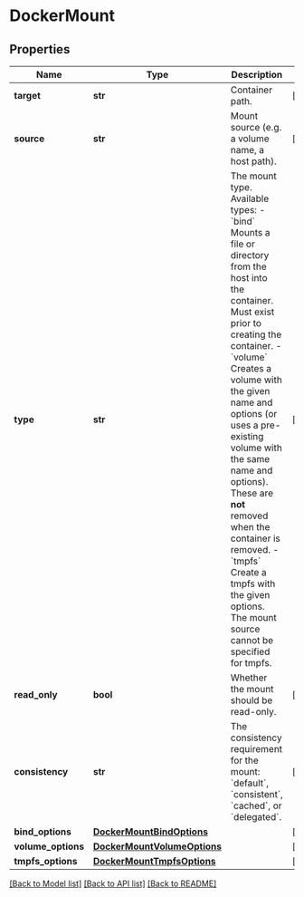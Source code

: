 # DockerMount

## Properties
Name | Type | Description | Notes
------------ | ------------- | ------------- | -------------
**target** | **str** | Container path. | [optional] 
**source** | **str** | Mount source (e.g. a volume name, a host path). | [optional] 
**type** | **str** | The mount type. Available types:  - &#x60;bind&#x60; Mounts a file or directory from the host into the container. Must exist prior to creating the container. - &#x60;volume&#x60; Creates a volume with the given name and options (or uses a pre-existing volume with the same name and options). These are **not** removed when the container is removed. - &#x60;tmpfs&#x60; Create a tmpfs with the given options. The mount source cannot be specified for tmpfs.  | [optional] 
**read_only** | **bool** | Whether the mount should be read-only. | [optional] 
**consistency** | **str** | The consistency requirement for the mount: &#x60;default&#x60;, &#x60;consistent&#x60;, &#x60;cached&#x60;, or &#x60;delegated&#x60;. | [optional] 
**bind_options** | [**DockerMountBindOptions**](DockerMountBindOptions.md) |  | [optional] 
**volume_options** | [**DockerMountVolumeOptions**](DockerMountVolumeOptions.md) |  | [optional] 
**tmpfs_options** | [**DockerMountTmpfsOptions**](DockerMountTmpfsOptions.md) |  | [optional] 

[[Back to Model list]](../README.md#documentation-for-models) [[Back to API list]](../README.md#documentation-for-api-endpoints) [[Back to README]](../README.md)


